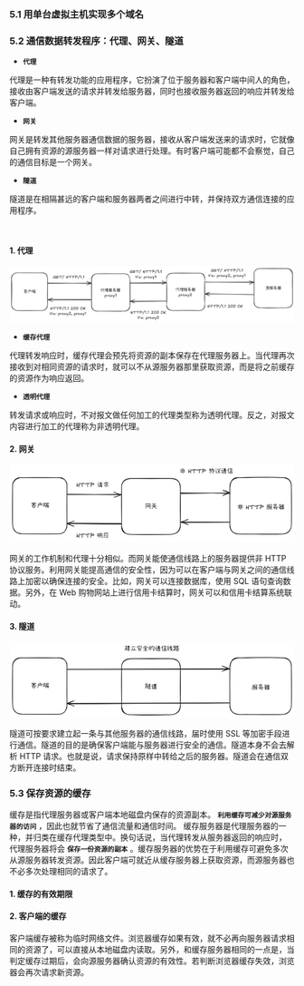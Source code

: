 ### 5.1 用单台虚拟主机实现多个域名





### 5.2 通信数据转发程序：代理、网关、隧道

* **`代理`**

​	代理是一种有转发功能的应用程序，它扮演了位于服务器和客户端中间人的角色，接收由客户端发送的请求并转发给服务器，同时也接收服务器返回的响应并转发给客户端。       



* **`网关`**

​	网关是转发其他服务器通信数据的服务器，接收从客户端发送来的请求时，它就像自己拥有资源的源服务器一样对请求进行处理。有时客户端可能都不会察觉，自己的通信目标是一个网关。



*  **`隧道`**

​	隧道是在相隔甚远的客户端和服务器两者之间进行中转，并保持双方通信连接的应用程序。 

​                                                                                                                                                                                                                                                                                                                                        

#### 1. 代理

![](https://github.com/WqhForGitHub/TCP-IP-HTTP/blob/%E5%9B%BE%E8%A7%A3HTTP/static/Chapter5/proxy.png?raw=true)

* **`缓存代理`**

​	代理转发响应时，缓存代理会预先将资源的副本保存在代理服务器上。当代理再次接收到对相同资源的请求时，就可以不从源服务器那里获取资源，而是将之前缓存的资源作为响应返回。

* **`透明代理`**

​	转发请求或响应时，不对报文做任何加工的代理类型称为透明代理。反之，对报文内容进行加工的代理称为非透明代理。



#### 2. 网关

![](https://github.com/WqhForGitHub/TCP-IP-HTTP/blob/%E5%9B%BE%E8%A7%A3HTTP/static/Chapter5/gateway.png?raw=true)

网关的工作机制和代理十分相似。而网关能使通信线路上的服务器提供非 HTTP 协议服务。利用网关能提高通信的安全性，因为可以在客户端与网关之间的通信线路上加密以确保连接的安全。比如，网关可以连接数据库，使用 SQL 语句查询数据。另外，在 Web 购物网站上进行信用卡结算时，网关可以和信用卡结算系统联动。



#### 3. 隧道

![](https://github.com/WqhForGitHub/TCP-IP-HTTP/blob/%E5%9B%BE%E8%A7%A3HTTP/static/Chapter5/tunnel.png?raw=true)

隧道可按要求建立起一条与其他服务器的通信线路，届时使用 SSL 等加密手段进行通信。隧道的目的是确保客户端能与服务器进行安全的通信。隧道本身不会去解析 HTTP 请求。也就是说，请求保持原样中转给之后的服务器。隧道会在通信双方断开连接时结束。



### 5.3 保存资源的缓存

缓存是指代理服务器或客户端本地磁盘内保存的资源副本。 **`利用缓存可减少对源服务器的访问`** ，因此也就节省了通信流量和通信时间。 缓存服务器是代理服务器的一种，并归类在缓存代理类型中。换句话说，当代理转发从服务器返回的响应时， 代理服务器将会 **`保存一份资源的副本`** 。缓存服务器的优势在于利用缓存可避免多次从源服务器转发资源。因此客户端可就近从缓存服务器上获取资源，而源服务器也不必多次处理相同的请求了。                   



#### 1. 缓存的有效期限



#### 2. 客户端的缓存

客户端缓存被称为临时网络文件。浏览器缓存如果有效，就不必再向服务器请求相同的资源了，可以直接从本地磁盘内读取。另外，和缓存服务器相同的一点是，当判定缓存过期后，会向源服务器确认资源的有效性。若判断浏览器缓存失效，浏览器会再次请求新资源。

​                                                                                                                          
